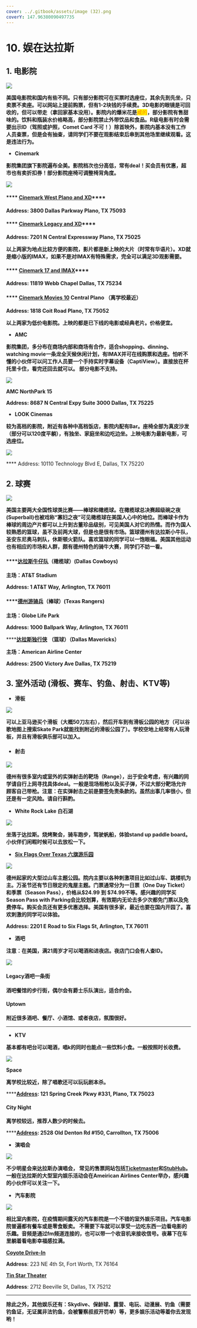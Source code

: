 ```yaml
---
cover: ../.gitbook/assets/image (32).png
coverY: 147.96380090497735
---
```


# 10. 娱在达拉斯

## 1. 电影院

![](<../.gitbook/assets/image (15).png>)

**美国电影院和国内有些不同。只有部分影院可在买票时选座位，其余先到先坐，只卖票不卖座。可以网站上提前购票，但有1-2块钱的手续费。3D电影的眼镜是可回收的，但可以带走（拿回家基本没用）。影院内的爆米花是**<mark style="color:orange;">**咸的**</mark>**，部分影院有售甜味的。饮料和瓶装水价格略高，部分影院禁止外带饮品和食品。R级电影有时会需要出示ID（驾照或护照，Comet Card 不可！）除首映外，影院内基本没有工作人员查票，但是会有抽查，请同学们不要在观影结束后串到其他场里继续观看。这是违法行为。**

* **Cinemark**

**影院集团旗下影院遍布全美。影院档次也分高低，常有deal！买会员有优惠，超市也有卖折扣券！部分影院座椅可调整椅背角度。**

![](<../.gitbook/assets/image (7).png>)

#### &#x20;    ****     [**Cinemark West Plano and XD**](https://www.cinemark.com/theatres/tx-plano/cinemark-west-plano-and-xd?y\_source=1\_MTc0OTI4NzEtNzE1LWxvY2F0aW9uLmdvb2dsZV93ZWJzaXRlX292ZXJyaWRl)****

&#x20;          **Address: 3800 Dallas Parkway Plano, TX 75093**

#### &#x20;**** [    **Cinemark Legacy and XD**](https://www.cinemark.com/theatres/tx-plano/cinemark-legacy-and-xd?y\_source=1\_MTc0OTI5MzgtNzE1LWxvY2F0aW9uLmdvb2dsZV93ZWJzaXRlX292ZXJyaWRl)****

&#x20;          **Address: 7201 N Central Expressway Plano, TX 75025**

**以上两家为地点比较方便的影院，影片都是新上映的大片（时常有华语片）。XD就是缩小版的IMAX，如果不是对IMAX有特殊需求，完全可以满足3D观影需要。**

#### &#x20;    ****     [**Cinemark 17 and IMAX**](https://www.cinemark.com/theatres/tx-dallas/cinemark-17-and-imax?y\_source=1\_MTc0OTI5NzUtNzE1LWxvY2F0aW9uLmdvb2dsZV93ZWJzaXRlX292ZXJyaWRl)****

&#x20;        **Address: 11819 Webb Chapel Dallas, TX 75234**

#### &#x20;    ****     [**Cinemark Movies 10**](https://www.cinemark.com/theatres/tx-plano/cinemark-central-plano?y\_source=1\_MTc0OTMwOTctNzE1LWxvY2F0aW9uLmdvb2dsZV93ZWJzaXRlX292ZXJyaWRl) **Central Plano （离学校最近）**

&#x20;        **Address: 1818 Coit Road Plano, TX 75052**

**以上两家为低价电影院。上映的都是已下线的电影或经典老片。价格便宜。**

* **AMC**

**影院集团，多分布在商场内部和商场有合作，适合shopping、dinning、watching movie一条龙全天候休闲计划，有IMAX并可在线购票和选座。怕听不懂的小伙伴可以问工作人员要一个手持实时字幕设备（CaptiView）。直接放在杯托里卡住，看完还回去就可以。 部分电影不支持。**

![](<../.gitbook/assets/image (13).png>)

&#x20;    **AMC NorthPark 15**

&#x20;        **Address: 8687 N Central Expy Suite 3000 Dallas, TX 75225**

* **LOOK Cinemas**

**较为高档的影院，附近有各种中高档饭店，影院内配有Bar。座椅全部为真皮沙发（部分可以120度平躺），有独坐、家庭坐和边吃边坐。上映电影为最新电影，可选座位。**

![](<../.gitbook/assets/image (14).png>)

&#x20;     ****   Address: 10110 Technology Blvd E, Dallas, TX 75220

## **2. 球赛**

![](<../.gitbook/assets/image (12).png>)

**美国主要两大全国性球类比赛——棒球和橄榄球。在橄榄球总决赛超级碗之夜(Superball)也被戏称“寡妇之夜”可见橄榄球在美国人心中的地位。而棒球卡作为棒球的周边产片都可以上升到古董珍品级别，可见美国人对它的热情。而作为国人较熟悉的篮球，虽不及前两大球，但是也是很有市场。篮球德州有达拉斯小牛队，圣安东尼奥马刺队，休斯顿火箭队。喜欢篮球的同学可以一饱眼福。美国其他运动也有相应的市场和人群，颇有德州特色的骑牛大赛，同学们不妨一看。**

#### ****[**达拉斯牛仔队**](https://www.dallascowboys.com)**（橄榄球）(Dallas Cowboys)**

**主场：AT\&T Stadium**

**Address: 1 AT\&T Way, Arlington, TX 76011**

#### ****[**德州游骑兵**](http://texas.rangers.mlb.com)**（棒球）(Texas Rangers)**

**主场：Globe Life Park**

**Address: 1000 Ballpark Way, Arlington, TX 76011**

****[**达拉斯独行侠**](http://www.mavs.com) **（篮球）（Dallas Mavericks）**

**主场：American Airline Center**

**Address: 2500 Victory Ave Dallas, TX 75219**

## **3. 室外活动 (滑板、赛车、钓鱼、射击、KTV等)**

* **滑板**

![](<../.gitbook/assets/image (17).png>)

**可以上亚马逊买个滑板（大概50刀左右），然后开车到有滑板公园的地方（可以谷歌地图上搜索Skate Park就能找到附近的滑板公园了）。学校空地上经常有人玩滑板，并且有滑板俱乐部可以加入。**

* #### **射击**

![](<../.gitbook/assets/image (25).png>)

**德州有很多室内或室外的实弹射击的靶场（Range），出于安全考虑，有兴趣的同学请自行上网寻找具体deal。一般是现场租枪以及买子弹，不过大部分靶场允许顾客自己带枪。注意：在实弹射击之前是要签免责条款的。虽然出事几率很小，但还是有一定风险。请自行斟酌。**

* **White Rock Lake 白石湖**

![](<../.gitbook/assets/image (23).png>)

**坐落于达拉斯。烧烤聚会，骑车跑步，驾驶帆船，体验stand up paddle board。小伙伴们闲暇时候可以去放松一下。**

* ****[**Six Flags Over Texas 六旗游乐园**](https://www.sixflags.com/overtexas/store/tickets)****

![](<../.gitbook/assets/image (9).png>)

**德州起家的大型过山车主题公园。院内主要以各种刺激项目比如过山车、跳楼机为主。万圣节还有节日限定的鬼屋主题。门票通常分为一日票（One Day Ticket）和季票（Season Pass），价格从$24.99 到 $74.99不等。感兴趣的同学买Season Pass with Parking会比较划算，有效期内无论去多少次都免门票以及免费停车。购买会员还有更多优惠选择。美国有很多家，最近也要在国内开园了。喜欢刺激的同学可以体验。**

**Address: 2201 E Road to Six Flags St, Arlington, TX 76011**

* **酒吧**

**注意：在美国，满21周岁才可以喝酒和进夜店。夜店门口会有人查ID。**

![](<../.gitbook/assets/image (6).png>)

#### **Legacy酒吧一条街**

**酒吧餐馆的步行街，偶尔会有爵士乐队演出，适合约会。**

#### **Uptown**

**附近很多酒吧、餐厅、小酒馆、或者夜店，氛围很好。**

****

* **KTV**

**基本都有吧台可以喝酒，唱k的同时也能点一些饮料小食。一般按照时长收费。**

![](<../.gitbook/assets/image (18).png>)

**Space**

**离学校比较近，除了唱歌还可以玩玩剧本杀。**

****[**Address**](https://www.google.com/search?rlz=1C5CHFA\_enUS878US878\&sxsrf=AOaemvKd1-A7DHdwg2jrsOBg\_0VTKAcTfw:1638510699528\&q=space+karaoke+bar+%26+cafe+address\&ludocid=13124107191727503626\&sa=X\&ved=2ahUKEwjvtNKB-Mb0AhWIlWoFHSE2AT0Q6BN6BAhiEAI)**: 121 Spring Creek Pkwy #331, Plano, TX 75023**

#### City Night

**离学校较远，推荐人数少的时候去。**

****[**Address**](https://www.google.com/search?rlz=1C5CHFA\_enUS878US878\&sxsrf=AOaemvJdX63balBUEiTLPWrZhpLNKGuPwQ:1638510855066\&q=city+night+ktv+address\&ludocid=4699119476195881763\&sa=X\&ved=2ahUKEwjVvefL-Mb0AhW4mWoFHafWBDsQ6BN6BQiHARAC)**: 2528 Old Denton Rd #150, Carrollton, TX 75006**

* **演唱会**

![](<../.gitbook/assets/image (5) (1).png>)

**不少明星会来达拉斯办演唱会， 常见的售票网站包括**[**Ticketmaster**](https://www.ticketmaster.com/?landing=c\&awtrc=true\&c=SEM\_TMBRAND\_ggl\_298560299\_24300724499\_ticketmaster\&GCID=0\&gclid=CjwKCAiAtouOBhA6EiwA2nLKH2dtqwa9nDcaVAibIuflewRURjvmUSaZoXgKmO1VXlDsj1qgQZFuLBoCQjsQAvD\_BwE\&gclsrc=aw.ds)**和**[**StubHub**](https://www.stubhub.com/?gcid=C12289X486\&keyword=34582998686\_kwd-13495796\_c\&creative=262156820299\&kwt=nb\&mt=e\&kw=ticketmaster\&ds\_rl=1253308\&ds\_rl=1280799\&ds\_rl=1253950\&gclid=CjwKCAiAtouOBhA6EiwA2nLKH2FGkqn5MxxQIuCOM\_UW\_2qHACv4Fx1kPj0aFR8JB6olJXSZONFQpxoC70QQAvD\_BwE\&gclsrc=aw.ds)**。 一般在达拉斯的大型室内娱乐活动会在Ameirican Airlines Center举办，感兴趣的小伙伴可以关注一下。**

* **汽车影院**

![](<../.gitbook/assets/image (18) (1).png>)

**相比室内影院，在疫情期间露天的汽车影院是一个不错的室外娱乐项目。汽车电影院普遍都有餐车或是零食贩卖。 不需要下车就可以享受一边吃东西一边看电影的乐趣。音频是通过fm频道连接的，也可以带一个收音机来接收信号。夜幕下在车里躺着看电影幸福感拉满。**

****[**Coyote Drive-In**](https://coyotedrive-in.com/fortworth/)****

**Address**: 223 NE 4th St, Fort Worth, TX 76164

****[**Tin Star Theater**](https://www.google.com/search?tbs=lf:1,lf\_ui:1\&tbm=lcl\&sxsrf=AOaemvJv-0kY-6S33dFeDQn9\_ERW9YxOYA:1640204527384\&q=drive-in+movies+dallas\&rflfq=1\&num=10\&sa=X\&ved=2ahUKEwjDqNqBnvj0AhXfjIkEHd38C1QQjGp6BAgDEFY\&biw=1440\&bih=821\&dpr=2#rlfi=hd:;si:3757084990894702450,l,ChZkcml2ZS1pbiBtb3ZpZXMgZGFsbGFzSN25sKjCr4CACFomEAAQARACGAAYARgCGAMiFmRyaXZlIGluIG1vdmllcyBkYWxsYXOSARZkcml2ZV9pbl9tb3ZpZV90aGVhdGVyqgEXEAEqEyIPZHJpdmUgaW4gbW92aWVzKAA,y,XA7H1Bxc\_dI;mv:\[\[33.0327571,-96.58143799999999],\[32.3431783,-97.87637149999999]])****

**Address**: 2712 Beeville St, Dallas, TX 75212

****

**除此之外，其他娱乐还有：Skydive、保龄球、露营、电玩、动漫展、钓鱼（需要钓鱼证，无证属非法钓鱼，会被警察叔叔开罚单）等，更多娱乐活动等着你去发现哟！**
